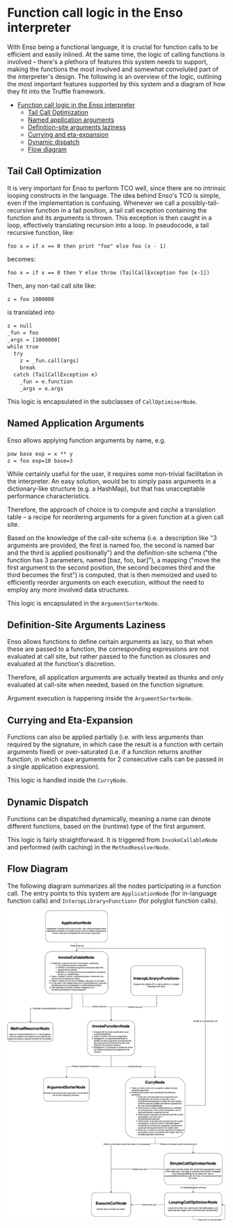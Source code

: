 # Function call logic in the Enso interpreter

With Enso being a functional language, it is crucial for function calls to be
efficient and easily inlined.
At the same time, the logic of calling functions is involved – there's
a plethora of features this system needs to support, making the functions the
most involved and somewhat convoluted part of the interpreter's design.
The following is an overview of the logic, outlining the most important
features supported by this system and a diagram of how they fit into the
Truffle framework.

- [Function call logic in the Enso interpreter](#function-call-logic-in-the-enso-interpreter)
  * [Tail Call Optimization](#tail-call-optimization)
  * [Named application arguments](#named-application-arguments)
  * [Definition-site arguments laziness](#definition-site-arguments-laziness)
  * [Currying and eta-expansion](#currying-and-eta-expansion)
  * [Dynamic dispatch](#dynamic-dispatch)
  * [Flow diagram](#flow-diagram)

## Tail Call Optimization

It is very important for Enso to perform TCO well, since there are no intrinsic
looping constructs in the language.
The idea behind Enso's TCO is simple, even if the implementation is confusing.
Whenever we call a possibly-tail-recursive function in a tail position, a tail
call exception containing the function and its arguments is thrown.
This exception is then caught in a loop, effectively translating recursion into
a loop.
In pseudocode, a tail recursive function, like:
```
foo x = if x == 0 then print "foo" else foo (x - 1)
```
becomes:
```
foo x = if x == 0 then Y else throw (TailCallException foo [x-1])
```

Then, any non-tail call site like:
```
z = foo 1000000
```
is translated into
```
z = null
_fun = foo
_args = [1000000]
while true
  try
    z = _fun.call(args)
    break
  catch (TailCallException e)
    _fun = e.function
    _args = e.args
```
This logic is encapsulated in the subclasses of `CallOptimiserNode`.

## Named Application Arguments

Enso allows applying function arguments by name, e.g.
```
pow base exp = x ** y
z = foo exp=10 base=3
```
While certainly useful for the user, it requires some non-trivial facilitation
in the interpreter. An easy solution, would be to simply pass arguments in
a dictionary-like structure (e.g. a HashMap), but that has unacceptable
performance characteristics.

Therefore, the approach of choice is to compute and _cache_ a translation
table – a recipe for reordering arguments for a given function at a given
call site.

Based on the knowledge of the call-site schema (i.e. a description like
"3 arguments are provided, the first is named foo, the second is named bar and
the third is applied positionally") and the definition-site schema ("the
function has 3 parameters, named [baz, foo, bar]"), a mapping ("move the first
argument to the second position, the second becomes third and the third becomes
the first") is computed, that is then memoized and used to efficiently reorder
arguments on each execution, without the need to employ any more involved data
structures.

This logic is encapsulated in the `ArgumentSorterNode`.

## Definition-Site Arguments Laziness

Enso allows functions to define certain arguments as lazy, so that when these
are passed to a function, the corresponding expressions are not evaluated at
call site, but rather passed to the function as closures and evaluated at the
function's discretion.

Therefore, all application arguments are actually treated as thunks and only
evaluated at call-site when needed, based on the function signature.

Argument execution is happening inside the `ArgumentSorterNode`.

## Currying and Eta-Expansion

Functions can also be applied partially (i.e. with less arguments than required
by the signature, in which case the result is a function with certain arguments
fixed) or over-saturated (i.e. if a function returns another function, in which
case arguments for 2 consecutive calls can be passed in a single application
expression).

This logic is handled inside the `CurryNode`.

## Dynamic Dispatch

Functions can be dispatched dynamically, meaning a name can denote different
functions, based on the (runtime) type of the first argument.

This logic is fairly straightforward. It is triggered from `InvokeCallableNode`
and performed (with caching) in the `MethodResolverNode`.

## Flow Diagram

The following diagram summarizes all the nodes participating in a function
call. The entry points to this system are `ApplicationNode` (for in-language
function calls) and `InteropLibrary<Function>` (for polyglot function calls).


![diagram](function-call-diagram.png)